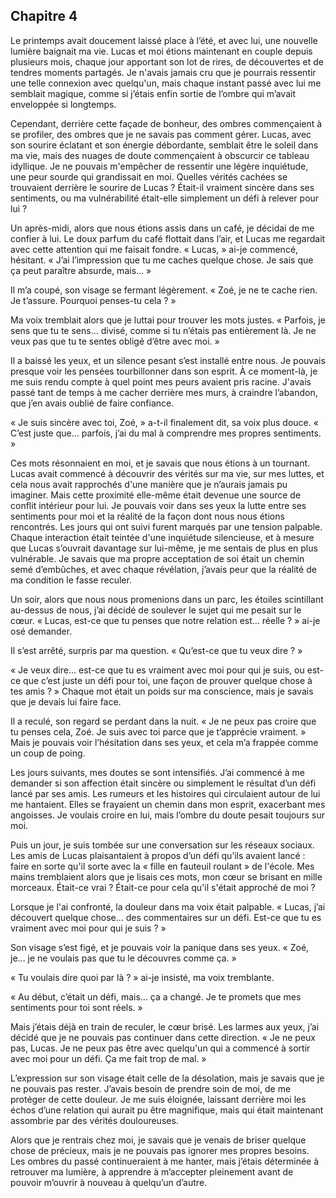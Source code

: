 ## **Chapitre 4**

Le printemps avait doucement laissé place à l’été, et avec lui, une nouvelle lumière baignait ma
vie. Lucas et moi étions maintenant en couple depuis plusieurs mois, chaque jour apportant son
lot de rires, de découvertes et de tendres moments partagés. Je n'avais jamais cru que je pourrais
ressentir une telle connexion avec quelqu'un, mais chaque instant passé avec lui me semblait
magique, comme si j’étais enfin sortie de l’ombre qui m’avait enveloppée si longtemps.

Cependant, derrière cette façade de bonheur, des ombres commençaient à se profiler, des ombres
que je ne savais pas comment gérer. Lucas, avec son sourire éclatant et son énergie débordante,
semblait être le soleil dans ma vie, mais des nuages de doute commençaient à obscurcir ce
tableau idyllique. Je ne pouvais m'empêcher de ressentir une légère inquiétude, une peur sourde
qui grandissait en moi. Quelles vérités cachées se trouvaient derrière le sourire de Lucas ? Était-il
vraiment sincère dans ses sentiments, ou ma vulnérabilité était-elle simplement un défi à relever
pour lui ?

Un après-midi, alors que nous étions assis dans un café, je décidai de me confier à lui. Le doux
parfum du café flottait dans l’air, et Lucas me regardait avec cette attention qui me faisait fondre.
« Lucas, » ai-je commencé, hésitant. « J’ai l’impression que tu me caches quelque chose. Je sais
que ça peut paraître absurde, mais… »

Il m’a coupé, son visage se fermant légèrement. « Zoé, je ne te cache rien. Je t’assure. Pourquoi
penses-tu cela ? »

Ma voix tremblait alors que je luttai pour trouver les mots justes. « Parfois, je sens que tu te
sens… divisé, comme si tu n’étais pas entièrement là. Je ne veux pas que tu te sentes obligé
d’être avec moi. »

Il a baissé les yeux, et un silence pesant s’est installé entre nous. Je pouvais presque voir les
pensées tourbillonner dans son esprit. À ce moment-là, je me suis rendu compte à quel point mes
peurs avaient pris racine. J'avais passé tant de temps à me cacher derrière mes murs, à craindre
l’abandon, que j’en avais oublié de faire confiance.

« Je suis sincère avec toi, Zoé, » a-t-il finalement dit, sa voix plus douce. « C’est juste que…
parfois, j’ai du mal à comprendre mes propres sentiments. »

Ces mots résonnaient en moi, et je savais que nous étions à un tournant. Lucas avait commencé à
découvrir des vérités sur ma vie, sur mes luttes, et cela nous avait rapprochés d'une manière que
je n’aurais jamais pu imaginer. Mais cette proximité elle-même était devenue une source de
conflit intérieur pour lui. Je pouvais voir dans ses yeux la lutte entre ses sentiments pour moi et
la réalité de la façon dont nous nous étions rencontrés.
Les jours qui ont suivi furent marqués par une tension palpable. Chaque interaction était teintée
d'une inquiétude silencieuse, et à mesure que Lucas s’ouvrait davantage sur lui-même, je me
sentais de plus en plus vulnérable. Je savais que ma propre acceptation de soi était un chemin
semé d’embûches, et avec chaque révélation, j’avais peur que la réalité de ma condition le fasse
reculer.

Un soir, alors que nous nous promenions dans un parc, les étoiles scintillant au-dessus de nous,
j’ai décidé de soulever le sujet qui me pesait sur le cœur. « Lucas, est-ce que tu penses que notre
relation est… réelle ? » ai-je osé demander.

Il s’est arrêté, surpris par ma question. « Qu’est-ce que tu veux dire ? »

« Je veux dire… est-ce que tu es vraiment avec moi pour qui je suis, ou est-ce que c’est juste un
défi pour toi, une façon de prouver quelque chose à tes amis ? » Chaque mot était un poids sur
ma conscience, mais je savais que je devais lui faire face.

Il a reculé, son regard se perdant dans la nuit. « Je ne peux pas croire que tu penses cela, Zoé. Je
suis avec toi parce que je t’apprécie vraiment. » Mais je pouvais voir l’hésitation dans ses yeux,
et cela m’a frappée comme un coup de poing.

Les jours suivants, mes doutes se sont intensifiés. J’ai commencé à me demander si son affection
était sincère ou simplement le résultat d’un défi lancé par ses amis. Les rumeurs et les histoires qui circulaient autour de lui me hantaient. Elles se frayaient un chemin dans mon esprit, exacerbant mes angoisses. Je voulais croire en lui, mais l’ombre du doute pesait toujours sur moi.

Puis un jour, je suis tombée sur une conversation sur les réseaux sociaux. Les amis de Lucas
plaisantaient à propos d’un défi qu’ils avaient lancé : faire en sorte qu'il sorte avec la « fille en
fauteuil roulant » de l'école. Mes mains tremblaient alors que je lisais ces mots, mon cœur se
brisant en mille morceaux. Était-ce vrai ? Était-ce pour cela qu'il s'était approché de moi ?

Lorsque je l'ai confronté, la douleur dans ma voix était palpable. « Lucas, j’ai découvert quelque
chose… des commentaires sur un défi. Est-ce que tu es vraiment avec moi pour qui je suis ? »

Son visage s’est figé, et je pouvais voir la panique dans ses yeux. « Zoé, je… je ne voulais pas
que tu le découvres comme ça. »

« Tu voulais dire quoi par là ? » ai-je insisté, ma voix tremblante.

« Au début, c’était un défi, mais… ça a changé. Je te promets que mes sentiments pour toi sont
réels. »

Mais j’étais déjà en train de reculer, le cœur brisé. Les larmes aux yeux, j’ai décidé que je ne
pouvais pas continuer dans cette direction. « Je ne peux pas, Lucas. Je ne peux pas être avec
quelqu'un qui a commencé à sortir avec moi pour un défi. Ça me fait trop de mal. »

L’expression sur son visage était celle de la désolation, mais je savais que je ne pouvais pas
rester. J’avais besoin de prendre soin de moi, de me protéger de cette douleur. Je me suis
éloignée, laissant derrière moi les échos d’une relation qui aurait pu être magnifique, mais qui
était maintenant assombrie par des vérités douloureuses.

Alors que je rentrais chez moi, je savais que je venais de briser quelque chose de précieux, mais
je ne pouvais pas ignorer mes propres besoins. Les ombres du passé continueraient à me hanter,
mais j’étais déterminée à retrouver ma lumière, à apprendre à m’accepter pleinement avant de
pouvoir m’ouvrir à nouveau à quelqu’un d’autre.
